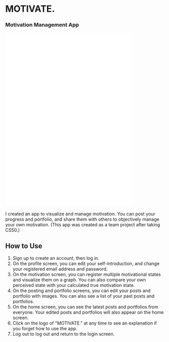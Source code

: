# MOTIVATE.

### Motivation Management App
<img width="400" src=https://github.com/shosuke-13/MOTIVATE/blob/master/static/images/Motivate.PNG>

I created an app to visualize and manage motivation. You can post your progress and portfolio, and share them with others to objectively manage your own motivation. (This app was created as a team project after taking CS50.)

## How to Use

1. Sign up to create an account, then log in.
2. On the profile screen, you can edit your self-introduction, and change your registered email address and password.
3. On the motivation screen, you can register multiple motivational states and visualize them on a graph. You can also compare your own perceived state with your calculated true motivation state.
4. On the posting and portfolio screens, you can edit your posts and portfolio with images. You can also see a list of your past posts and portfolios.
5. On the home screen, you can see the latest posts and portfolios from everyone. Your edited posts and portfolios will also appear on the home screen.
6. Click on the logo of "MOTIVATE." at any time to see an explanation if you forget how to use the app.
7. Log out to log out and return to the login screen.
